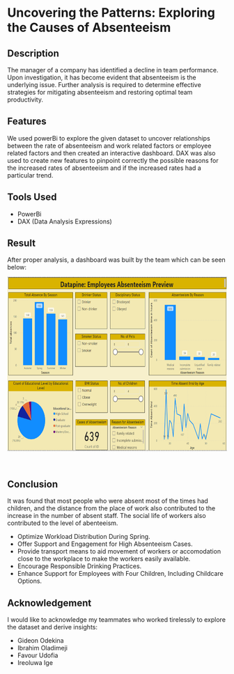 # Uncovering the Patterns: Exploring the Causes of Absenteeism 

## Description 

The manager of a company has identified a decline in team performance. Upon investigation, it has become evident that absenteeism is the underlying issue. Further analysis is required to determine effective strategies for mitigating absenteeism and restoring optimal team productivity. <br> 

## Features 

We used powerBi to explore the given dataset to uncover relationships between the rate of absenteeism and work related factors or employee related factors and then created an interactive dashboard. DAX was also used to create new features to pinpoint correctly the possible reasons for the increased rates of absenteeism and if the increased rates had a particular trend. <br> 

## Tools Used

* PowerBi
* DAX (Data Analysis Expressions)

## Result 

After proper analysis, a dashboard was built by the team which can be seen below: 

<p align = 'center'> 
<img width='700' height='400' src = 'https://github.com/obinnameso/hr-absenteeism-project/blob/main/imgs/dashboard_image.png?raw=true'>
</p>  <br> 

## Conclusion

It was found that most people who were absent most of the times had children, and the distance from the place of work also contributed to the increase in the number of absent staff. The social life of workers also contributed to the level of abenteeism. 

* Optimize Workload Distribution During Spring.
* Offer Support and Engagement for High Absenteeism Cases.
* Provide transport means to aid movement of workers or accomodation close to the workplace to make the workers easily available. 
* Encourage Responsible Drinking Practices.
* Enhance Support for Employees with Four Children, Including Childcare Options. <br> 

## Acknowledgement 

I would like to acknowledge my teammates who worked tirelessly to explore the dataset and derive insights:

* Gideon Odekina
* Ibrahim Oladimeji
* Favour Udofia
* Ireoluwa Ige
